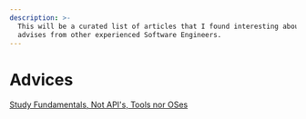 ```yaml
---
description: >-
  This will be a curated list of articles that I found interesting about careers
  advises from other experienced Software Engineers.
---
```


# Advices

[Study Fundamentals, Not API's, Tools nor OSes](http://soggywizards.com/tips/code/career/fundamentals.html)

